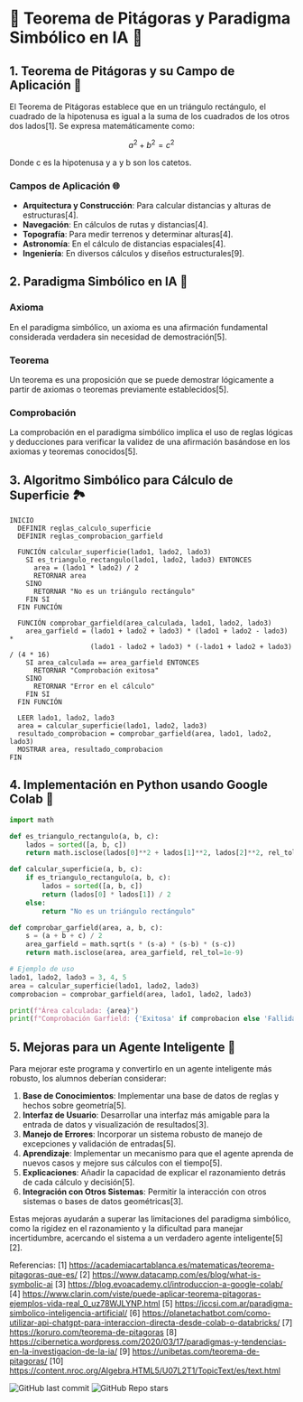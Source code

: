 # 🔢 Teorema de Pitágoras y Paradigma Simbólico en IA 🤖


## 1. Teorema de Pitágoras y su Campo de Aplicación 📐

El Teorema de Pitágoras establece que en un triángulo rectángulo, el cuadrado de la hipotenusa es igual a la suma de los cuadrados de los otros dos lados[1]. Se expresa matemáticamente como:

$$ a^2 + b^2 = c^2 $$

Donde c es la hipotenusa y a y b son los catetos.

### Campos de Aplicación 🌐

- **Arquitectura y Construcción**: Para calcular distancias y alturas de estructuras[4].
- **Navegación**: En cálculos de rutas y distancias[4].
- **Topografía**: Para medir terrenos y determinar alturas[4].
- **Astronomía**: En el cálculo de distancias espaciales[4].
- **Ingeniería**: En diversos cálculos y diseños estructurales[9].

## 2. Paradigma Simbólico en IA 🧠

### Axioma
En el paradigma simbólico, un axioma es una afirmación fundamental considerada verdadera sin necesidad de demostración[5].

### Teorema
Un teorema es una proposición que se puede demostrar lógicamente a partir de axiomas o teoremas previamente establecidos[5].

### Comprobación
La comprobación en el paradigma simbólico implica el uso de reglas lógicas y deducciones para verificar la validez de una afirmación basándose en los axiomas y teoremas conocidos[5].

## 3. Algoritmo Simbólico para Cálculo de Superficie 🏞️

```
INICIO
  DEFINIR reglas_calculo_superficie
  DEFINIR reglas_comprobacion_garfield
  
  FUNCIÓN calcular_superficie(lado1, lado2, lado3)
    SI es_triangulo_rectangulo(lado1, lado2, lado3) ENTONCES
      area = (lado1 * lado2) / 2
      RETORNAR area
    SINO
      RETORNAR "No es un triángulo rectángulo"
    FIN SI
  FIN FUNCIÓN
  
  FUNCIÓN comprobar_garfield(area_calculada, lado1, lado2, lado3)
    area_garfield = (lado1 + lado2 + lado3) * (lado1 + lado2 - lado3) * 
                    (lado1 - lado2 + lado3) * (-lado1 + lado2 + lado3) / (4 * 16)
    SI area_calculada == area_garfield ENTONCES
      RETORNAR "Comprobación exitosa"
    SINO
      RETORNAR "Error en el cálculo"
    FIN SI
  FIN FUNCIÓN
  
  LEER lado1, lado2, lado3
  area = calcular_superficie(lado1, lado2, lado3)
  resultado_comprobacion = comprobar_garfield(area, lado1, lado2, lado3)
  MOSTRAR area, resultado_comprobacion
FIN
```

## 4. Implementación en Python usando Google Colab 🐍

```python
import math

def es_triangulo_rectangulo(a, b, c):
    lados = sorted([a, b, c])
    return math.isclose(lados[0]**2 + lados[1]**2, lados[2]**2, rel_tol=1e-9)

def calcular_superficie(a, b, c):
    if es_triangulo_rectangulo(a, b, c):
        lados = sorted([a, b, c])
        return (lados[0] * lados[1]) / 2
    else:
        return "No es un triángulo rectángulo"

def comprobar_garfield(area, a, b, c):
    s = (a + b + c) / 2
    area_garfield = math.sqrt(s * (s-a) * (s-b) * (s-c))
    return math.isclose(area, area_garfield, rel_tol=1e-9)

# Ejemplo de uso
lado1, lado2, lado3 = 3, 4, 5
area = calcular_superficie(lado1, lado2, lado3)
comprobacion = comprobar_garfield(area, lado1, lado2, lado3)

print(f"Área calculada: {area}")
print(f"Comprobación Garfield: {'Exitosa' if comprobacion else 'Fallida'}")
```

## 5. Mejoras para un Agente Inteligente 🚀

Para mejorar este programa y convertirlo en un agente inteligente más robusto, los alumnos deberían considerar:

1. **Base de Conocimientos**: Implementar una base de datos de reglas y hechos sobre geometría[5].
2. **Interfaz de Usuario**: Desarrollar una interfaz más amigable para la entrada de datos y visualización de resultados[3].
3. **Manejo de Errores**: Incorporar un sistema robusto de manejo de excepciones y validación de entradas[5].
4. **Aprendizaje**: Implementar un mecanismo para que el agente aprenda de nuevos casos y mejore sus cálculos con el tiempo[5].
5. **Explicaciones**: Añadir la capacidad de explicar el razonamiento detrás de cada cálculo y decisión[5].
6. **Integración con Otros Sistemas**: Permitir la interacción con otros sistemas o bases de datos geométricas[3].

Estas mejoras ayudarán a superar las limitaciones del paradigma simbólico, como la rigidez en el razonamiento y la dificultad para manejar incertidumbre, acercando el sistema a un verdadero agente inteligente[5][2].

Referencias:
[1] https://academiacartablanca.es/matematicas/teorema-pitagoras-que-es/
[2] https://www.datacamp.com/es/blog/what-is-symbolic-ai
[3] https://blog.evoacademy.cl/introduccion-a-google-colab/
[4] https://www.clarin.com/viste/puede-aplicar-teorema-pitagoras-ejemplos-vida-real_0_uz78WJLYNP.html
[5] https://iccsi.com.ar/paradigma-simbolico-inteligencia-artificial/
[6] https://planetachatbot.com/como-utilizar-api-chatgpt-para-interaccion-directa-desde-colab-o-databricks/
[7] https://koruro.com/teorema-de-pitagoras
[8] https://cibernetica.wordpress.com/2020/03/17/paradigmas-y-tendencias-en-la-investigacion-de-la-ia/
[9] https://unibetas.com/teorema-de-pitagoras/
[10] https://content.nroc.org/Algebra.HTML5/U07L2T1/TopicText/es/text.html

![GitHub last commit](https://img.shields.io/github/last-commit/LeonRamos/ISC_IA_TSJ) ![GitHub Repo stars](https://img.shields.io/github/stars/LeonRamos/ISC_IA_TSJ?style=social)


